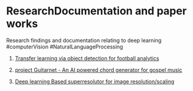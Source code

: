 # ResearchDocumentation and paper works
Research findings and documentation relating to deep learning #computerVision #NaturalLanguageProcessing

1. [Transfer learning via object detection for football analytics](https://docs.google.com/document/d/1q78r2Mhg4rfYRUInF1HV3zLgIX4nBq6TlplJ4n0QXP4/edit?usp=sharing)

2. [project Guitarnet - An AI powered chord generator for gospel music](https://docs.google.com/document/d/1tN-OBLrcuIfaVAnvCRRTLIjLRpXpzdEIEsV5Z_LccAk/edit?usp=sharing)

3. [Deep learning Based superresolutor for image resolution/scaling](https://docs.google.com/document/d/16Ti0zCVJmFCgDuZPfQ0QLleA2IzRZO5Y6VMYv3nuEHI/edit?usp=sharing)
